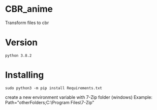 # CBR_anime
Transform files to cbr
# Version
```
python 3.8.2
```
# Installing
```
sudo python3 -m pip install Requirements.txt
```
create a new environment variable with 7-Zip folder (windows)
Example: Path="otherFolders;C:\Program Files\7-Zip"
```
